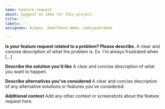 ```yaml
---
name: Feature request
about: Suggest an idea for this project
title: ''
labels: ''
assignees: Ajayos, Keerthana-Ammu, sabiyaabraham

---
```


**Is your feature request related to a problem? Please describe.**
A clear and concise description of what the problem is. Ex. I'm always frustrated when [...]

**Describe the solution you'd like**
A clear and concise description of what you want to happen.

**Describe alternatives you've considered**
A clear and concise description of any alternative solutions or features you've considered.

**Additional context**
Add any other context or screenshots about the feature request here.
